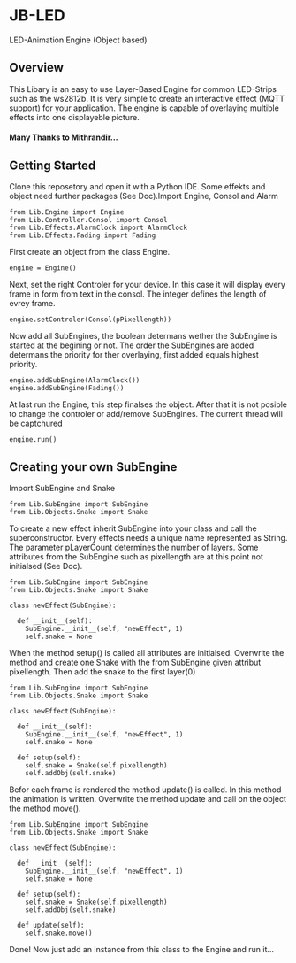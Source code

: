 # JB-LED
LED-Animation Engine (Object based)
## Overview
This Libary is an easy to use Layer-Based Engine for common LED-Strips such as the ws2812b.
It is very simple to create an interactive effect (MQTT support) for your application.
The engine is capable of overlaying multible effects into one displayeble picture.

#### Many Thanks to Mithrandir...

## Getting Started
<p>Clone this reposetory and open it with a Python IDE. Some effekts and object need further packages (See Doc).</p)
## Seting up the Engine
<p>Import Engine, Consol and Alarm</p>

    from Lib.Engine import Engine
    from Lib.Controller.Consol import Consol
    from Lib.Effects.AlarmClock import AlarmClock
    from Lib.Effects.Fading import Fading

<p>First create an object from the class Engine.</p>

    engine = Engine()
<p>Next, set the right Controler for your device. In this case it will display every frame in form from text in the consol. The integer defines the length of evrey frame.</p>

    engine.setControler(Consol(pPixellength))
<p>Now add all SubEngines, the boolean determans wether the SubEngine is started at the begining or not.
The order the SubEngines are added determans the priority for ther overlaying, first added equals highest priority.</p>

    engine.addSubEngine(AlarmClock())
    engine.addSubEngine(Fading())
<p>At last run the Engine, this step finalses the object. After that it is not posible to change the controler or add/remove SubEngines. The current thread will be captchured </p>

    engine.run()
    
## Creating your own SubEngine
<p>Import SubEngine and Snake</p>

    from Lib.SubEngine import SubEngine
    from Lib.Objects.Snake import Snake
<p>To create a new effect inherit SubEngine into your class and call the superconstructor. Every effects needs a unique name represented
as String. The parameter pLayerCount determines the number of layers. Some attributes from the SubEngine such as pixellength are 
at this point not initialsed (See Doc).</p>

    from Lib.SubEngine import SubEngine
    from Lib.Objects.Snake import Snake
    
    class newEffect(SubEngine):
    
      def __init__(self):
        SubEngine.__init__(self, "newEffect", 1)
        self.snake = None
<p>When the method setup() is called all attributes are initialsed. Overwrite the method and create one Snake with the from SubEngine 
given attribut pixellength. Then add the snake to the first layer(0)</p>

    from Lib.SubEngine import SubEngine
    from Lib.Objects.Snake import Snake
    
    class newEffect(SubEngine):
    
      def __init__(self):
        SubEngine.__init__(self, "newEffect", 1)
        self.snake = None
      
      def setup(self):
        self.snake = Snake(self.pixellength)
        self.addObj(self.snake)       
<p>Befor each frame is rendered the method update() is called. In this method the animation is written. Overwrite the method update and call 
on the object the method move().</p>

    from Lib.SubEngine import SubEngine
    from Lib.Objects.Snake import Snake
    
    class newEffect(SubEngine):
    
      def __init__(self):
        SubEngine.__init__(self, "newEffect", 1)
        self.snake = None
      
      def setup(self):
        self.snake = Snake(self.pixellength)
        self.addObj(self.snake)
      
      def update(self):
        self.snake.move()

<p>Done! Now just add an instance from this class to the Engine and run it...</p>



